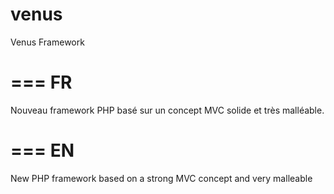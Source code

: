 venus
=====

Venus Framework

===
FR
===

Nouveau framework PHP basé sur un concept MVC solide et très malléable.

===
EN
===

New PHP framework based on a strong MVC concept and very malleable

